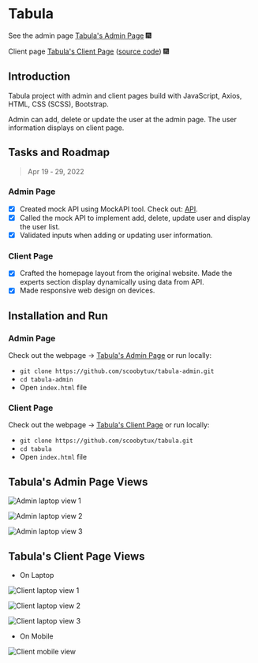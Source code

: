# Tabula

See the admin page [Tabula's Admin Page](https://scoobytux-tabula-admin.vercel.app/ "Tabula's Admin Page") 🎆

Client page [Tabula's Client Page](https://scoobytux-tabula.vercel.app/ "Tabula's Client Page") ([source code](https://github.com/scoobytux/tabula "Tabula's Client Page Source Code")) 🎆

## Introduction

Tabula project with admin and client pages build with JavaScript, Axios, HTML, CSS (SCSS), Bootstrap.

Admin can add, delete or update the user at the admin page. The user information displays on client page.

## Tasks and Roadmap

> Apr 19 ‑ 29, 2022

### Admin Page

- [x] Created mock API using MockAPI tool. Check out: [API](https://625bc0d1398f3bc782ae7e06.mockapi.io/api/users "API").
- [x] Called the mock API to implement add, delete, update user and display the user list.
- [x] Validated inputs when adding or updating user information.

### Client Page

- [x] Crafted the homepage layout from the original website. Made the experts section display dynamically using data from API.
- [x] Made responsive web design on devices.

<!-- ## Project Structure

```
$PROJECT_ROOT
│   # Resource files
├── assets
│   │   # Image files
│   ├── images
│   │   # JavaScript files
│   ├── js
│   │   # Scss files
│   ├── scss
│   │   # CSS files
│   └── styles
│   # Screenshots of the project
├── screenshots
│   # Page content
└── index.html
``` -->

## Installation and Run

### Admin Page

Check out the webpage -> [Tabula's Admin Page](https://scoobytux-tabula-admin.vercel.app/ "Tabula's Admin Page") or run locally:

- `git clone https://github.com/scoobytux/tabula-admin.git`
- `cd tabula-admin`
- Open `index.html` file

### Client Page

Check out the webpage -> [Tabula's Client Page](https://scoobytux-tabula.vercel.app/ "Tabula's Client Page") or run locally:

- `git clone https://github.com/scoobytux/tabula.git`
- `cd tabula`
- Open `index.html` file

## Tabula's Admin Page Views

![Admin laptop view 1](screenshots/admin_laptop_1.png)

![Admin laptop view 2](screenshots/admin_laptop_2.png)

![Admin laptop view 3](screenshots/admin_laptop_3.png)

## Tabula's Client Page Views

- On Laptop

![Client laptop view 1](screenshots/client_laptop_1.png)

![Client laptop view 2](screenshots/client_laptop_2.png)

![Client laptop view 3](screenshots/client_laptop_3.png)

- On Mobile

![Client mobile view](screenshots/client_mobile.png)
